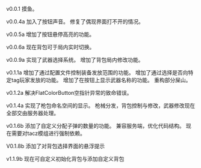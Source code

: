 v0.0.1
摸鱼。

v0.0.4a
加入了按钮声音。
修复了偶现界面打不开的情况。

v0.0.5a
增加了按钮悬停高亮的功能。

v0.0.6a
现在背包可于局内实时切换。

v0.0.9a
实现了武器选择系统。
增加了背包局内修改功能。

v0.1.1a
增加了通过配置文件控制装备发放范围的功能。
增加了通过选择是否向特定tag玩家发放的功能。
增加了在按钮上显示武器名称的功能。
重构部分屎山。

v0.1.2a
解决FlatColorButton空指针异常的致命错误。

v0.1.4a
实现了枪包命名空间的显示。
枪械分发，背包控制与修改，武器修改现在全部交由服务器处理。

v0.1.6b
添加了自定义分配子弹的数量的功能。
兼容服务端，优化代码结构。
现在需要对tacz模组进行强制依赖。

V0.1.8b
添加了对背包选择界面的悬浮提示

v1.1.9b
现在可自定义初始化背包与添加自定义背包
